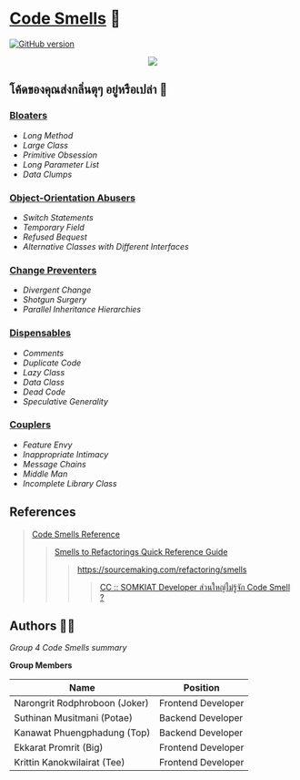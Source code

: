 # [Code Smells](https://sourcemaking.com/refactoring/smells) :nauseated_face:

[![GitHub version](https://d25lcipzij17d.cloudfront.net/badge.svg?id=gh&type=6&v=1.0.0&x2=0)](https://github.com/Naereen/StrapDown.js)

<p  align="center">
  <img src="https://www.somkiat.cc/wp-content/uploads/2016/01/Screen-Shot-2559-01-21-at-11.17.18-AM.jpg" />
</p>


## โค้ดของคุณส่งกลิ่นตุๆ อยู่หรือเปล่า :nose:


### [Bloaters](src/bloaters.md)
  - *Long Method*
  - *Large Class*
  - *Primitive Obsession*
  - *Long Parameter List*
  - *Data Clumps*
### [Object-Orientation Abusers](#)
  - *Switch Statements*
  - *Temporary Field*
  - *Refused Bequest*
  - *Alternative Classes with Different Interfaces*
### [Change Preventers](#)
  - *Divergent Change*
  - *Shotgun Surgery*
  - *Parallel Inheritance Hierarchies*
### [Dispensables](#)
  - *Comments*
  - *Duplicate Code*
  - *Lazy Class*
  - *Data Class*
  - *Dead Code*
  - *Speculative Generality*
### [Couplers](#)
  - *Feature Envy*
  - *Inappropriate Intimacy*
  - *Message Chains*
  - *Middle Man*
  - *Incomplete Library Class*
  
    
  
## References


> [Code Smells Reference](https://sourcemaking.com/refactoring/smells)
>> [Smells to Refactorings Quick Reference Guide](https://www.industriallogic.com/wp-content/uploads/2005/09/smellstorefactorings.pdf)
> > > https://sourcemaking.com/refactoring/smells
> > > > [CC :: SOMKIAT Developer ส่วนใหญ่ไม่รู้จัก Code Smell ?](https://www.somkiat.cc/developer-do-not-know-code-smell/)



## Authors :man_technologist:

*Group 4 Code Smells summary*

**Group Members**

| Name | Position |
| ------ | ----------- |
| Narongrit Rodphroboon (Joker)    | Frontend Developer |
| Suthinan Musitmani (Potae) | Backend Developer |
| Kanawat Phuengphadung (Top)    | Backend Developer |
| Ekkarat Promrit (Big)    | Frontend Developer |
| Krittin Kanokwilairat (Tee)    | Frontend Developer |


